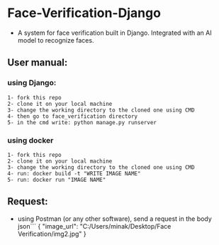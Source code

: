 # Face-Verification-Django
  - A system for face verification built in Django. Integrated with an AI model to recognize faces.
    
## User manual:
  ### using Django:
    1- fork this repo
    2- clone it on your local machine
    3- change the working directory to the cloned one using CMD
    4- then go to face_verification directory
    5- in the cmd write: python manage.py runserver

  ### using docker
    1- fork this repo
    2- clone it on your local machine
    3- change the working directory to the cloned one using CMD
    4- run: docker build -t "WRITE IMAGE NAME"
    5- run: docker run "IMAGE NAME"

## Request:
  - using Postman (or any other software), send a request in the body
    json```
{
"image_url": "C:/Users/minak/Desktop/Face Verification/img2.jpg"
}
     ```
